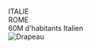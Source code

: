 ITALIE  
ROME  
60M d'habitants
Italien  
![Drapeau](https://upload.wikimedia.org/wikipedia/commons/thumb/d/d9/Flag_of_Italy_%282003-2006%29.svg/220px-Flag_of_Italy_%282003-2006%29.svg.png)


